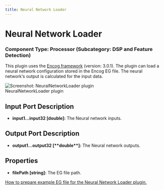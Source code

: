```yaml
---
title: Neural Network Loader
---
```


# Neural Network Loader

### Component Type: Processor (Subcategory: DSP and Feature Detection)

This plugin uses the [Encog framework](http://www.heatonresearch.com/encog) (version: 3.0.1). The plugin can load a neural network configuration stored in the Encog EG file. The neural network‘s output is calculated for the input data.

![Screenshot: NeuralNetworkLoader plugin](./img/NeuralNetworkLoader.jpg "Screenshot:
        NeuralNetworkLoader plugin")  
NeuralNetworkLoader plugin

## Input Port Description

- **input1...input32 \[double\]:** The Neural network inputs.

## Output Port Description

- **output1...output32 \[\*\***double\***\*\]:** The Neural network outputs.

## Properties

- **filePath \[string\]:** The EG file path.

[How to prepare example EG file for the Neural Network Loader plugin.](eg_example.htm)
